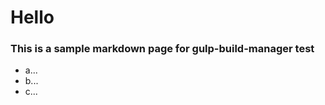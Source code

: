 <html>
<head>
    <link rel='stylesheet' type='text/css' href='./main.css'>
</head>
<body>

# Hello
### This is a sample markdown page for gulp-build-manager test

- a...
- b...
- c...
</body>
</html>
